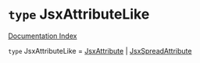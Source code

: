 # `type` JsxAttributeLike

[Documentation Index](../README.md)

`type` JsxAttributeLike = [JsxAttribute](../private.interface.JsxAttribute/README.md) | [JsxSpreadAttribute](../private.interface.JsxSpreadAttribute/README.md)